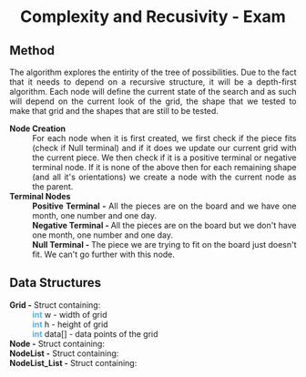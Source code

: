 <h1 style="text-align:center">Complexity and Recusivity - Exam</h1>

<div style="text-align:justify"></div>

<h2>Method</h2>

<div style="text-align:justify">
The algorithm explores the entirity of the tree of possibilities. Due to the fact that it needs to depend on a recursive structure, it will be a depth-first algorithm. Each node will define the current state of the search and as such will depend on the current look of the grid, the shape that we tested to make that grid and the shapes that are still to be tested.

<dl>

<dt><b>Node Creation</b></dt>
<dd style="text-align:justify">
For each node when it is first created, we first check if the piece fits (check if Null terminal) and if it does we update our current grid with the current piece. We then check if it is a positive terminal or negative terminal node. If it is none of the above then for each remaining shape (and all it's orientations) we create a node with the current node as the parent.
</dd>

<dt><b>Terminal Nodes</b></dt>
<dd style="text-align:justify">
<b>Positive Terminal - </b>All the pieces are on the board and we have one month, one number and one day.
<dd style="text-align:justify">
<b>Negative Terminal - </b>All the pieces are on the board but we don't have one month, one number and one day.
</dd>
<dd style="text-align:justify">
<b>Null Terminal - </b>The piece we are trying to fit on the board just doesn't fit. We can't go further with this node.
</dd>

</dl>

</div>

<h2>Data Structures</h2>

<dl>

<dt><b>Grid -</b> Struct containing:</dt>
<dd><b style="color:#5DADE2">int</b> w - width of grid</dd>
<dd><b style="color:#5DADE2">int</b> h - height of grid</dd>
<dd><b style="color:#5DADE2">int</b> data[] - data points of the grid</dd>

<dt><b>Node -</b> Struct containing:</dt>


<dt><b>NodeList -</b> Struct containing:</dt>

<dt><b>NodeList_List -</b> Struct containing:</dt>

</dl>